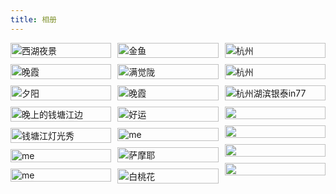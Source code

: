 ```yaml
---
title: 相册
---
```


<div class="waterfall">
  <div class="item"><a href="/images/gallery/img-1.jpg" target="_blank"><img src="/images/gallery/img-1.jpg" alt="西湖夜景" title="西湖夜景"></a></div>
  <div class="item"><a href="/images/gallery/img-2.jpg" target="_blank"><img src="/images/gallery/img-2.jpg" alt="晚霞" title="晚霞"></a></div>
  <div class="item"><a href="/images/gallery/img-3.jpg" target="_blank"><img src="/images/gallery/img-3.jpg" alt="夕阳" title="夕阳"></a></div>
  <div class="item"><a href="/images/gallery/img-4.jpg" target="_blank"><img src="/images/gallery/img-4.jpg" alt="晚上的钱塘江边" title="晚上的钱塘江边"></a></div>
  <div class="item"><a href="/images/gallery/img-5.jpg" target="_blank"><img src="/images/gallery/img-5.jpg" alt="钱塘江灯光秀" title="钱塘江灯光秀"></a></div>
  <div class="item"><a href="/images/gallery/img-6.jpg" target="_blank"><img src="/images/gallery/img-6.jpg" alt="me" title="me"></a></div>
  <div class="item"><a href="/images/gallery/img-7.jpg" target="_blank"><img src="/images/gallery/img-7.jpg" alt="me" title="me"></a></div>
  <div class="item"><a href="/images/gallery/img-8.jpg" target="_blank"><img src="/images/gallery/img-8.jpg" alt="金鱼" title="金鱼"></a></div>
  <div class="item"><a href="/images/gallery/img-9.jpg" target="_blank"><img src="/images/gallery/img-9.jpg" alt="满觉陇" title="满觉陇"></a></div>
  <div class="item"><a href="/images/gallery/img-10.jpg" target="_blank"><img src="/images/gallery/img-10.jpg" alt="晚霞" title="晚霞"></a></div>
  <div class="item"><a href="/images/gallery/img-11.jpg" target="_blank"><img src="/images/gallery/img-11.jpg" alt="好运" title="好运"></a></div>
  <div class="item"><a href="/images/gallery/img-12.jpg" target="_blank"><img src="/images/gallery/img-12.jpg" alt="me" title="me"></a></div>
  <div class="item"><a href="/images/gallery/img-13.jpg" target="_blank"><img src="/images/gallery/img-13.jpg" alt="萨摩耶" title="萨摩耶"></a></div>
  <div class="item"><a href="/images/gallery/img-14.jpg" target="_blank"><img src="/images/gallery/img-14.jpg" alt="白桃花" title="白桃花"></a></div>
  <div class="item"><a href="/images/gallery/img-15.jpg" target="_blank"><img src="/images/gallery/img-15.jpg" alt="杭州" title="杭州"></a></div>
  <div class="item"><a href="/images/gallery/img-16.jpg" target="_blank"><img src="/images/gallery/img-16.jpg" alt="杭州" title="杭州"></a></div>
  <div class="item"><a href="/images/gallery/img-17.jpg" target="_blank"><img src="/images/gallery/img-17.jpg" alt="杭州湖滨银泰in77" title="杭州湖滨银泰in77"></a></div>
  <div class="item"><a href="/images/gallery/img-18.jpg" target="_blank"><img src="/images/gallery/img-18.jpg"></a></div>
  <div class="item"><a href="/images/gallery/img-19.jpg" target="_blank"><img src="/images/gallery/img-19.jpg"></a></div>
  <div class="item"><a href="/images/gallery/img-20.jpg" target="_blank"><img src="/images/gallery/img-20.jpg"></a></div>
  <div class="item"><a href="/images/gallery/img-21.jpg" target="_blank"><img src="/images/gallery/img-21.jpg"></a></div>
</div>

<style>
.waterfall {
    column-count: 3; /* 列数 */
    column-gap: 10px; /* 列之间的间距 */
}
.item {
    break-inside: avoid; /* 防止项目被分割到不同的列中 */
    margin-bottom: 10px;
}
.item img {
    width: 100%
}
</style>